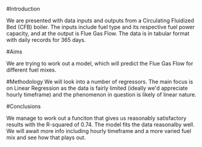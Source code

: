 #Introduction

We are presented with data inputs and outputs from a Circulating Fluidized Bed (CFB) boiler. The inputs include fuel type and its respective fuel power capacity, and at the output is Flue Gas Flow. The data is in tabular format with daily records for 365 days.

#Aims

We are trying to work out a model, which will predict the Flue Gas Flow for different fuel mixes.

#Methodology
We will look into a number of regressors. The main focus is on Linear Regression as the data is fairly limited (ideally we'd appreciate hourly timeframe) and the phenomenon in question is likely of linear nature. 

#Conclusions

We manage to work out a funciton that gives us reasonably satisfactory results with the R-squared of 0.74. The model fits the data reasonalby well. We will await more info including hourly timeframe and a more varied fuel mix and see how that plays out.
